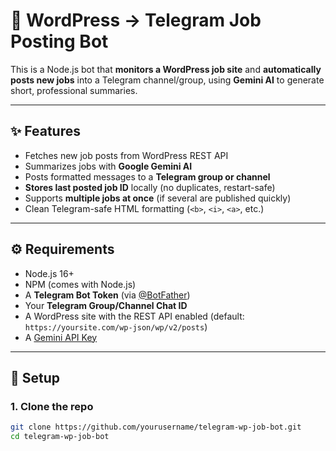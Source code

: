 # 📢 WordPress → Telegram Job Posting Bot

This is a Node.js bot that **monitors a WordPress job site** and **automatically posts new jobs** into a Telegram channel/group, using **Gemini AI** to generate short, professional summaries.

---

## ✨ Features
- Fetches new job posts from WordPress REST API
- Summarizes jobs with **Google Gemini AI**
- Posts formatted messages to a **Telegram group or channel**
- **Stores last posted job ID** locally (no duplicates, restart-safe)
- Supports **multiple jobs at once** (if several are published quickly)
- Clean Telegram-safe HTML formatting (`<b>`, `<i>`, `<a>`, etc.)

---

## ⚙️ Requirements
- Node.js 16+  
- NPM (comes with Node.js)  
- A **Telegram Bot Token** (via [@BotFather](https://t.me/BotFather))  
- Your **Telegram Group/Channel Chat ID**  
- A WordPress site with the REST API enabled (default: `https://yoursite.com/wp-json/wp/v2/posts`)  
- A [Gemini API Key](https://ai.google.dev/)  

---

## 🚀 Setup

### 1. Clone the repo
```bash
git clone https://github.com/yourusername/telegram-wp-job-bot.git
cd telegram-wp-job-bot
